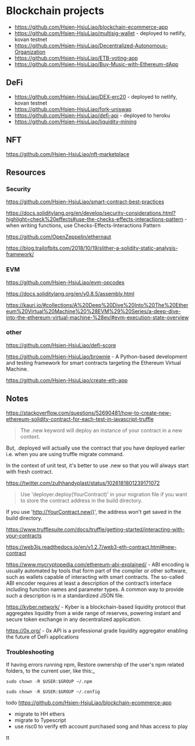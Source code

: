 # Blockchain projects

* https://github.com/Hsien-HsiuLiao/blockchain-ecommerce-app
* https://github.com/Hsien-HsiuLiao/multisig-wallet - deployed to netlify, kovan testnet
* https://github.com/Hsien-HsiuLiao/Decentralized-Autonomous-Organization
* https://github.com/Hsien-HsiuLiao/ETB-voting-app
* https://github.com/Hsien-HsiuLiao/Buy-Music-with-Ethereum-dApp

## DeFi

* https://github.com/Hsien-HsiuLiao/DEX-erc20 - deployed to netlify, kovan testnet
* https://github.com/Hsien-HsiuLiao/fork-uniswap
* https://github.com/Hsien-HsiuLiao/defi-api - deployed to heroku
* https://github.com/Hsien-HsiuLiao/liquidity-mining

## NFT

https://github.com/Hsien-HsiuLiao/nft-marketplace



## Resources

### Security
https://github.com/Hsien-HsiuLiao/smart-contract-best-practices

https://docs.soliditylang.org/en/develop/security-considerations.html?highlight=check%20effects#use-the-checks-effects-interactions-pattern - when writing functions, use Checks-Effects-Interactions Pattern

https://github.com/OpenZeppelin/ethernaut

https://blog.trailofbits.com/2018/10/19/slither-a-solidity-static-analysis-framework/

### EVM

https://github.com/Hsien-HsiuLiao/evm-opcodes

https://docs.soliditylang.org/en/v0.8.5/assembly.html

https://kauri.io/#collections/A%20Deep%20Dive%20Into%20The%20Ethereum%20Virtual%20Machine%20%28EVM%29%20Series/a-deep-dive-into-the-ethereum-virtual-machine-%28ev/#evm-execution-state-overview

### other

https://github.com/Hsien-HsiuLiao/defi-score

https://github.com/Hsien-HsiuLiao/brownie - A Python-based development and testing framework for smart contracts targeting the Ethereum Virtual Machine.

https://github.com/Hsien-HsiuLiao/create-eth-app



## Notes

https://stackoverflow.com/questions/52690481/how-to-create-new-ethereum-solidity-contract-for-each-test-in-javascript-truffle

> The .new keyword will deploy an instance of your contract in a new context.

But, .deployed will actually use the contract that you have deployed earlier i.e. when you are using truffle migrate command.

In the context of unit test, it's better to use .new so that you will always start with fresh contract.

https://twitter.com/zulhhandyplast/status/1026181801239171072

> Use 'deployer.deploy(YourContract)' in your migration file if you want to store the contract address in the build directory.

If you use 'http://YourContract.new()', the address won't get saved in the build directory.

https://www.trufflesuite.com/docs/truffle/getting-started/interacting-with-your-contracts

https://web3js.readthedocs.io/en/v1.2.7/web3-eth-contract.html#new-contract

https://www.mycryptopedia.com/ethereum-abi-explained/ - ABI encoding is usually automated by tools that form part of the compiler or other software, such as wallets capable of interacting with smart contracts. The so-called ABI encoder requires at least a description of the contract’s interface including function names and parameter types. A common way to provide such a description is in a standardized JSON file.


https://kyber.network/ - Kyber is a blockchain-based liquidity protocol that aggregates liquidity from a wide range of reserves, powering instant and secure token exchange in any decentralized application.

https://0x.org/ - 0x API is a professional grade liquidity aggregator enabling the future of DeFi applications

### Troubleshooting

If having errors running npm, 
Restore ownership of the user's npm related folders, to the current user, like this:_


  `sudo chown -R $USER:$GROUP ~/.npm`

  `sudo chown -R $USER:$GROUP ~/.config`



todo
https://github.com/Hsien-HsiuLiao/blockchain-ecommerce-app
- migrate to HH ethers
- migrate to Typescript
- use risc0 to verify eth account purchased song and hhas access to play


tt

